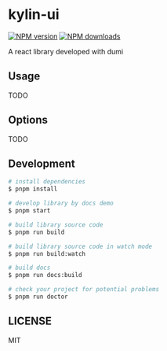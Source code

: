 # kylin-ui

[![NPM version](https://img.shields.io/npm/v/kylin-ui.svg?style=flat)](https://npmjs.org/package/kylin-ui)
[![NPM downloads](http://img.shields.io/npm/dm/kylin-ui.svg?style=flat)](https://npmjs.org/package/kylin-ui)

A react library developed with dumi

## Usage

TODO

## Options

TODO

## Development

```bash
# install dependencies
$ pnpm install

# develop library by docs demo
$ pnpm start

# build library source code
$ pnpm run build

# build library source code in watch mode
$ pnpm run build:watch

# build docs
$ pnpm run docs:build

# check your project for potential problems
$ pnpm run doctor
```

## LICENSE

MIT
